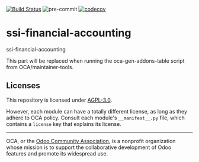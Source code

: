 [![Build Status](https://travis-ci.com/open-synergy/ssi-financial-accounting.svg?branch=14.0)](https://travis-ci.com/open-synergy/ssi-financial-accounting)
![pre-commit](https://github.com/open-synergy/ssi-financial-accounting/actions/workflows/pre-commit.yml/badge.svg)
[![codecov](https://codecov.io/gh/open-synergy/ssi-financial-accounting/branch/14.0/graph/badge.svg)](https://codecov.io/gh/open-synergy/ssi-financial-accounting)

<!-- /!\ do not modify above this line -->

# ssi-financial-accounting

ssi-financial-accounting

<!-- /!\ do not modify below this line -->

<!-- prettier-ignore-start -->

[//]: # (addons)

This part will be replaced when running the oca-gen-addons-table script from OCA/maintainer-tools.

[//]: # (end addons)

<!-- prettier-ignore-end -->

## Licenses

This repository is licensed under [AGPL-3.0](LICENSE).

However, each module can have a totally different license, as long as they adhere to OCA
policy. Consult each module's `__manifest__.py` file, which contains a `license` key
that explains its license.

----

OCA, or the [Odoo Community Association](http://odoo-community.org/), is a nonprofit
organization whose mission is to support the collaborative development of Odoo features
and promote its widespread use.
